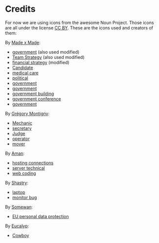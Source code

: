 # Credits

For now we are using icons from the awesome Noun Project. Those icons are all under the license [CC BY](https://creativecommons.org/licenses/by/3.0/us/legalcode). These are the icons used and creators of them:

By [Made x Made](https://thenounproject.com/christian933):

* [government](https://thenounproject.com/term/government/1984944) (also used modified)
* [Team Strategy](https://thenounproject.com/term/team-strategy/2023240) (also used modified)
* [financial strategy](https://thenounproject.com/term/financial-strategy/1923375) (modified)
* [Candidate](https://thenounproject.com/term/candidate/2003972)
* [medical care](https://thenounproject.com/term/medical-care/1997584)
* [political](https://thenounproject.com/term/political/2003975)
* [government](https://thenounproject.com/term/government/1989687)
* [government](https://thenounproject.com/term/government/2031474)
* [government building](https://thenounproject.com/term/government-building/2031469)
* [government conference](https://thenounproject.com/term/government-conference/2039165)
* [government](https://thenounproject.com/icon/government-5160705/)

By [Grégory Montigny](https://thenounproject.com/simpleicon):

* [Mechanic](https://thenounproject.com/term/mechanic/1974846)
* [secretary](https://thenounproject.com/term/secretary/1974852)
* [Judge](https://thenounproject.com/term/judge/1974854)
* [operator](https://thenounproject.com/term/operator/1974933)
* [mover](https://thenounproject.com/term/mover/1974883)

By [Aman](https://thenounproject.com/amanmana):

* [hosting connections](https://thenounproject.com/term/hosting-connections/1735012)
* [server technical](https://thenounproject.com/term/server-technical/1735015)
* [web coding](https://thenounproject.com/term/web-coding/1734983)

By [Shastry](https://thenounproject.com/kiran.s1507):

* [laptop](https://thenounproject.com/term/laptop/2607397)
* [monitor bug](https://thenounproject.com/term/monitor-bug/2607404)

By [Somewan](https://thenounproject.com/some-wan):

* [EU personal data protection](https://thenounproject.com/term/eu-personal-data-protection/1815159)

By [Eucalyp](https://thenounproject.com/eucalyp):

* [Cowboy](https://thenounproject.com/term/cowboy/1943527)
